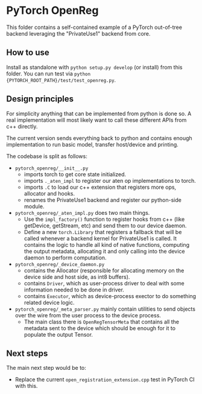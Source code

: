 # PyTorch OpenReg

This folder contains a self-contained example of a PyTorch out-of-tree backend leveraging the "PrivateUse1" backend from core.

## How to use

Install as standalone with `python setup.py develop` (or install) from this folder.
You can run test via `python {PYTORCH_ROOT_PATH}/test/test_openreg.py`.

## Design principles

For simplicity anything that can be implemented from python is done so.
A real implementation will most likely want to call these different APIs from c++ directly.

The current version sends everything back to python and contains enough implementation to run basic model, transfer host/device and printing.

The codebase is split as follows:

- `pytorch_openreg/__init__.py`
  - imports torch to get core state initialized.
  - imports `._aten_impl` to register our aten op implementations to torch.
  - imports `.C` to load our c++ extension that registers more ops, allocator and hooks.
  - renames the PrivateUse1 backend and register our python-side module.
- `pytorch_openreg/_aten_impl.py` does two main things.
  - Use the `impl_factory()` function to register hooks from c++ (like getDevice, getStream, etc) and send them to our device daemon.
  - Define a new `torch.Library` that registers a fallback that will be called whenever a backend kernel for PrivateUse1 is called. It contains the logic to handle all kind of native functions, computing the output metadata, allocating it and only calling into the device daemon to perform computation.
- `pytorch_openreg/_device_daemon.py`
  - contains the Allocator (responsible for allocating memory on the device side and host side, as int8 buffers).
  - contains `Driver`, which as user-process driver to deal with some information needed to be done in driver.
  - contains `Executor`, which as device-process exector to do something related device logic.
- `pytorch_openreg/_meta_parser.py` mainly contain utilities to send objects over the wire from the user process to the device process.
  - The main class there is `OpenRegTensorMeta` that contains all the metadata sent to the device which should be enough for it to populate the output Tensor.

## Next steps

The main next step would be to:

- Replace the current `open_registration_extension.cpp` test in PyTorch CI with this.
